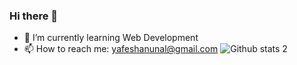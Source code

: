 ### Hi there 👋


- 🌱 I’m currently learning Web Development 
- 📫 How to reach me: yafeshanunal@gmail.com
![Github stats 2](https://github-readme-stats.vercel.app/api?username=YafeshanUnal&show_icons=true&theme=radical)


